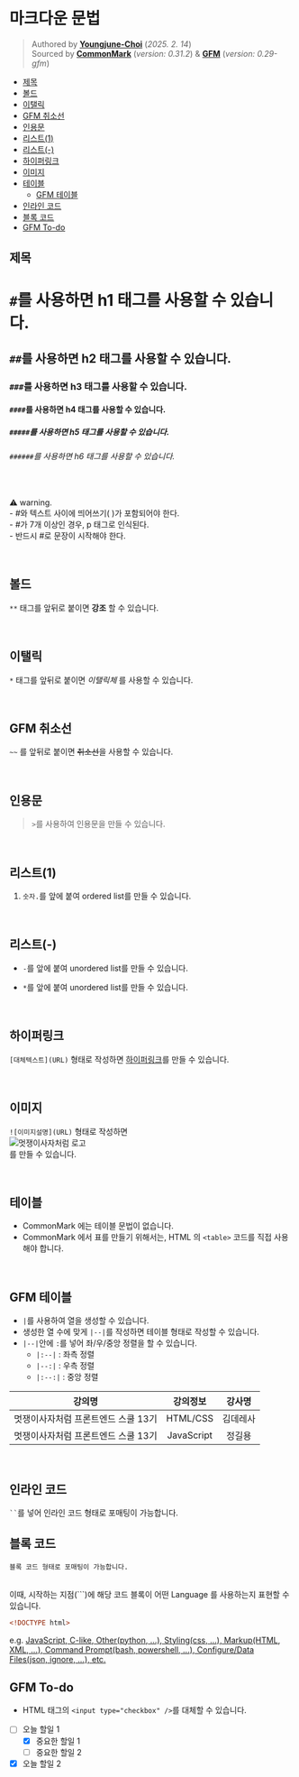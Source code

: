 # 마크다운 문법

> Authored by [**Youngjune-Choi**](https://github.com/jjmullan/home-work) (_2025. 2. 14_)<br />
> Sourced by **[CommonMark](https://spec.commonmark.org/0.31.2/)** (_version: 0.31.2_) & **[GFM](https://github.github.com/gfm/#what-is-github-flavored-markdown-)** (_version: 0.29-gfm_)

- [제목](#제목)
- [볼드](#볼드)
- [이탤릭](#이탤릭)
- [GFM 취소선](#gfm-취소선)
- [인용문](#인용문)
- [리스트(1)](#리스트1)
- [리스트(-)](#리스트-)
- [하이퍼링크](#하이퍼링크)
- [이미지](#이미지)
- [테이블](#테이블)
  - [GFM 테이블](#gfm-테이블)
- [인라인 코드](#인라인-코드)
- [블록 코드](#블록-코드)
- [GFM To-do](#gfm-to-do)

## 제목

# `#`를 사용하면 h1 태그를 사용할 수 있습니다.

## `##`를 사용하면 h2 태그를 사용할 수 있습니다.

### `###`를 사용하면 h3 태그를 사용할 수 있습니다.

#### `####`를 사용하면 h4 태그를 사용할 수 있습니다.

##### `#####`를 사용하면 h5 태그를 사용할 수 있습니다.

###### `######`를 사용하면 h6 태그를 사용할 수 있습니다.

<br />

&#9888; warning. <br />- #와 텍스트 사이에 띄어쓰기( )가 포함되어야 한다.<br />- #가 7개 이상인 경우, p 태그로 인식된다.<br />- 반드시 #로 문장이 시작해야 한다.

<br />

## 볼드

`**` 태그를 앞뒤로 붙이면 **강조** 할 수 있습니다.

<br />

## 이탤릭

`*` 태그를 앞뒤로 붙이면 _이탤릭체_ 를 사용할 수 있습니다.

<br />

## GFM 취소선

`~~` 를 앞뒤로 붙이면 ~~취소선~~을 사용할 수 있습니다.

<br />

## 인용문

> `>`를 사용하여 인용문을 만들 수 있습니다.

<br />

## 리스트(1)

1. `숫자.`를 앞에 붙여 ordered list를 만들 수 있습니다.

<br />

## 리스트(-)

- `-`를 앞에 붙여 unordered list를 만들 수 있습니다.

* `*`를 앞에 붙여 unordered list를 만들 수 있습니다.

<br />

## 하이퍼링크

`[대체텍스트](URL)` 형태로 작성하면 [하이퍼링크](https://bootcamp.likelion.net/)를 만들 수 있습니다.

<br />

## 이미지

`![이미지설명](URL)` 형태로 작성하면<br />
![멋쟁이사자처럼 로고](https://encrypted-tbn0.gstatic.com/images?q=tbn:ANd9GcS2QuItPJLx65Rb2kqBsMRU7t3BmKc8jn98lw&s)<br />
를 만들 수 있습니다.

<br />

## 테이블

- CommonMark 에는 테이블 문법이 없습니다.
- CommonMark 에서 표를 만들기 위해서는, HTML 의 `<table>` 코드를 직접 사용해야 합니다.

<br />

## GFM 테이블

- `|`를 사용하여 열을 생성할 수 있습니다.
- 생성한 열 수에 맞게 `|--|`를 작성하면 테이블 형태로 작성할 수 있습니다.
- `|--|`안에 `:`를 넣어 좌/우/중앙 정렬을 할 수 있습니다.
  - `|:--|` : 좌측 정렬
  - `|--:|` : 우측 정렬
  - `|:--:|` : 중앙 정렬

| 강의명                              |  강의정보  |  강사명  |
| ----------------------------------- | :--------: | :------: |
| 멋쟁이사자처럼 프론트엔드 스쿨 13기 |  HTML/CSS  | 김데레사 |
| 멋쟁이사자처럼 프론트엔드 스쿨 13기 | JavaScript |  정길용  |

<br />

## 인라인 코드

` `` `를 넣어 인라인 코드 형태로 포매팅이 가능합니다.

## 블록 코드

```
블록 코드 형태로 포매팅이 가능합니다.
```

<br />
이때, 시작하는 지점(```)에 해당 코드 블록이 어떤 Language 를 사용하는지 표현할 수 있습니다.

```html
<!DOCTYPE html>
```

e.g. [JavaScript, C-like, Other(python, ...), Styling(css, ...), Markup(HTML, XML, ...), Command Prompt(bash, powershell, ...), Configure/Data Files(json, ignore, ...), etc.](https://developer.mozilla.org/en-US/docs/MDN/Writing_guidelines/Howto/Markdown_in_MDN)

## GFM To-do

- HTML 태그의 `<input type="checkbox" />`를 대체할 수 있습니다.

<!-- Github 에서 작동 -->

- [ ] 오늘 할일 1
  - [x] 중요한 할일 1
  - [ ] 중요한 할일 2
- [x] 오늘 할일 2
